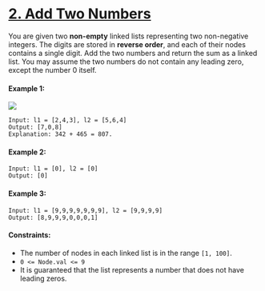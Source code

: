 # [2. Add Two Numbers](https://leetcode.com/problems/add-two-numbers/)

You are given two **non-empty** linked lists representing two non-negative integers. 
The digits are stored in **reverse order**, and each of their nodes contains a single digit. 
Add the two numbers and return the sum as a linked list.
You may assume the two numbers do not contain any leading zero, except the number 0 itself.


#### Example 1:
![](https://assets.leetcode.com/uploads/2020/10/02/addtwonumber1.jpg)<br>
```
Input: l1 = [2,4,3], l2 = [5,6,4]
Output: [7,0,8]
Explanation: 342 + 465 = 807.
```
#### Example 2:
```
Input: l1 = [0], l2 = [0]
Output: [0]
```

#### Example 3:
```
Input: l1 = [9,9,9,9,9,9,9], l2 = [9,9,9,9]
Output: [8,9,9,9,0,0,0,1]
```
#### Constraints:

* The number of nodes in each linked list is in the range ```[1, 100]```.
* ```0 <= Node.val <= 9```
* It is guaranteed that the list represents a number that does not have leading zeros.
